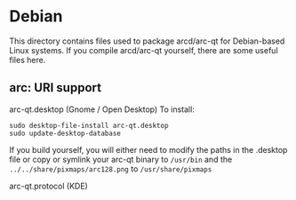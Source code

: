 
Debian
====================
This directory contains files used to package arcd/arc-qt
for Debian-based Linux systems. If you compile arcd/arc-qt yourself, there are some useful files here.

## arc: URI support ##


arc-qt.desktop  (Gnome / Open Desktop)
To install:

	sudo desktop-file-install arc-qt.desktop
	sudo update-desktop-database

If you build yourself, you will either need to modify the paths in
the .desktop file or copy or symlink your arc-qt binary to `/usr/bin`
and the `../../share/pixmaps/arc128.png` to `/usr/share/pixmaps`

arc-qt.protocol (KDE)


